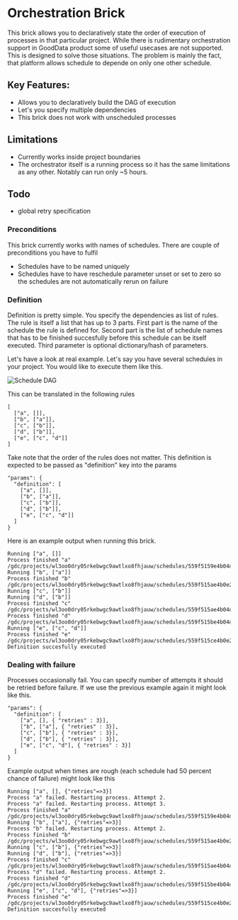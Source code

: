 # Orchestration Brick
This brick allows you to declaratively state the order of execution of processes in that particular project. While there is rudimentary orchestration support in GoodData product some of useful usecases are not supported. This is designed to solve those situations. The problem is mainly the fact, that platform allows schedule to depende on only one other schedule.

## Key Features:
- Allows you to declaratively build the DAG of execution
- Let's you specify multiple dependencies
- This brick does not work with unscheduled processes

## Limitations
- Currently works inside project boundaries
- The orchestrator itself is a running process so it has the same limitations as any other. Notably can run only ~5 hours.

## Todo
- global retry specification

### Preconditions
This brick currently works with names of schedules. There are couple of preconditions you have to fulfil

- Schedules have to be named uniquely
- Schedules have to have reschedule parameter unset or set to zero so the schedules are not automatically rerun on failure

### Definition
Definition is pretty simple. You specify the dependencies as list of rules. The rule is itself a list that has up to 3 parts. First part is the name of the schedule the rule is defined for. Second part is the list of schedule names that has to be finished succesfully before this schedule can be itself executed. Third parameter is optional dictionary/hash of parameters.

Let's have a look at real example. Let's say you have several schedules in your project. You would like to execute them like this.

![Schedule DAG](https://www.dropbox.com/s/pwoog8bh8d803xf/dag.png?dl=0&raw=1)

This can be translated in the following rules

    [
      ["a", []],
      ["b", ["a"]],
      ["c", ["b"]],
      ["d", ["b"]],
      ["e", ["c", "d"]]
    ]

Take note that the order of the rules does not matter. This definition is expected to be passed as "definition" key into the params

    "params": {
      "definition": [
        ["a", []],
        ["b", ["a"]],
        ["c", ["b"]],
        ["d", ["b"]],
        ["e", ["c", "d"]]
      ]
    }

Here is an example output when running this brick.

    Running ["a", []]
    Process finished "a" /gdc/projects/wl3oo0dry05rkebwgc9awtlxo8fhjauw/schedules/559f5159e4b04dc2ca9dbd78/executions/559f52aee4b0e23e7b74d11c
    Running ["b", ["a"]]
    Process finished "b" /gdc/projects/wl3oo0dry05rkebwgc9awtlxo8fhjauw/schedules/559f515ae4b0e23e7b74cfc1/executions/559f52b9e4b04dc2ca9dbd83
    Running ["c", ["b"]]
    Running ["d", ["b"]]
    Process finished "c" /gdc/projects/wl3oo0dry05rkebwgc9awtlxo8fhjauw/schedules/559f515ae4b04dc2ca9dbd79/executions/559f52c3e4b0e23e7b74d11d
    Process finished "d" /gdc/projects/wl3oo0dry05rkebwgc9awtlxo8fhjauw/schedules/559f515be4b04dc2ca9dbd7a/executions/559f52c4e4b0e23e7b74d11e
    Running ["e", ["c", "d"]]
    Process finished "e" /gdc/projects/wl3oo0dry05rkebwgc9awtlxo8fhjauw/schedules/559f515ce4b0e23e7b74cfc2/executions/559f52d9e4b04dc2ca9dbd84
    Definition succesfully executed

### Dealing with failure
Processes occasionally fail. You can specify number of attempts it should be retried before failure. If we use the previous example again it might look like this.


    "params": {
      "definition": [
        ["a", [], { "retries" : 3}],
        ["b", ["a"], { "retries" : 3}],
        ["c", ["b"], { "retries" : 3}],
        ["d", ["b"], { "retries" : 3}],
        ["e", ["c", "d"], { "retries" : 3}]
      ]
    }

Example output when times are rough (each schedule had 50 percent chance of failure) might look like this

    Running ["a", [], {"retries"=>3}]
    Process "a" failed. Restarting process. Attempt 2.
    Process "a" failed. Restarting process. Attempt 3.
    Process finished "a" /gdc/projects/wl3oo0dry05rkebwgc9awtlxo8fhjauw/schedules/559f5159e4b04dc2ca9dbd78/executions/559f5716e4b0e23e7b74d257
    Running ["b", ["a"], {"retries"=>3}]
    Process "b" failed. Restarting process. Attempt 2.
    Process finished "b" /gdc/projects/wl3oo0dry05rkebwgc9awtlxo8fhjauw/schedules/559f515ae4b0e23e7b74cfc1/executions/559f5735e4b04dc2ca9dbdd6
    Running ["c", ["b"], {"retries"=>3}]
    Running ["d", ["b"], {"retries"=>3}]
    Process finished "c" /gdc/projects/wl3oo0dry05rkebwgc9awtlxo8fhjauw/schedules/559f515ae4b04dc2ca9dbd79/executions/559f5740e4b0e23e7b74d26d
    Process "d" failed. Restarting process. Attempt 2.
    Process finished "d" /gdc/projects/wl3oo0dry05rkebwgc9awtlxo8fhjauw/schedules/559f515be4b04dc2ca9dbd7a/executions/559f5769e4b04dc2ca9dbdd7
    Running ["e", ["c", "d"], {"retries"=>3}]
    Process finished "e" /gdc/projects/wl3oo0dry05rkebwgc9awtlxo8fhjauw/schedules/559f515ce4b0e23e7b74cfc2/executions/559f57bbe4b0e23e7b74d287
    Definition succesfully executed